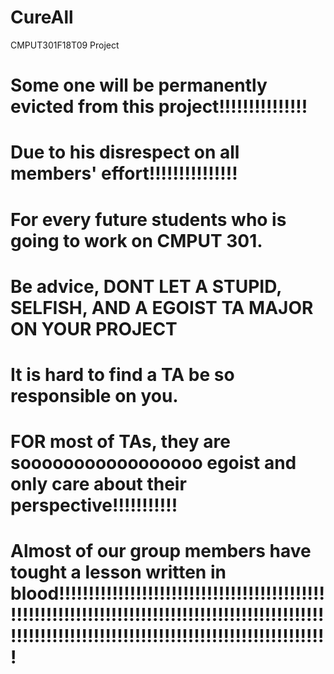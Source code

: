 # CureAll
CMPUT301F18T09 Project

# Some one will be permanently evicted from this project!!!!!!!!!!!!!!!
# Due to his disrespect on all members' effort!!!!!!!!!!!!!!!
# For every future students who is going to work on CMPUT 301.
# Be advice, DONT LET A STUPID, SELFISH, AND A EGOIST TA MAJOR ON YOUR PROJECT
# It is hard to find a TA be so responsible on you.
# FOR most of TAs, they are sooooooooooooooooo egoist and only care about their perspective!!!!!!!!!!!
# Almost of our group members have tought a lesson written in blood!!!!!!!!!!!!!!!!!!!!!!!!!!!!!!!!!!!!!!!!!!!!!!!!!!!!!!!!!!!!!!!!!!!!!!!!!!!!!!!!!!!!!!!!!!!!!!!!!!!!!!!!!!!!!!!!!!!!!!!!!!!!!!!!!!!!!!!!!!!!!!!!!!!!!!!!
